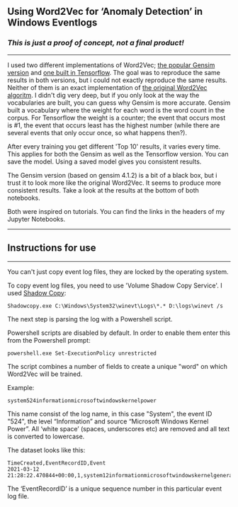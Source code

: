 ## Using Word2Vec for ‘Anomaly Detection’ in Windows Eventlogs
### _This is just a proof of concept, not a final product!_
---
I used two different implementations of Word2Vec; [the popular Gensim version](https://github.com/Grrtzm/word2vec/blob/main/windows_eventlog_anomaly_detection_with_gensim_word2vec.ipynb) and [one built in Tensorflow](https://github.com/Grrtzm/word2vec/blob/main/windows_eventlog_anomaly_detection_with_tensorflow_word2vec.ipynb).
The goal was to reproduce the same results in both versions, but i could not exactly reproduce the same results. Neither of them is an exact implementation of [the original Word2Vec algoritm](https://code.google.com/p/word2vec/).
I didn't dig very deep, but if you only look at the way the vocabularies are built, you can guess why Gensim is more accurate.
Gensim built a vocabulary where the weight for each word is the word count in the corpus. For Tensorflow the weight is a counter; the event that occurs most is #1, the event that occurs least has the highest number (while there are several events that only occur once, so what happens then?).

After every training you get different 'Top 10' results, it varies every time. This applies for both the Gensim as well as the Tensorflow version.
You can save the model. Using a saved model gives you consistent results.

The Gensim version (based on gensim 4.1.2) is a bit of a black box, but i trust it to look more like the original Word2Vec. It seems to produce more consistent results.
Take a look at the results at the bottom of both notebooks.

Both were inspired on tutorials. You can find the links in the headers of my Jupyter Notebooks.

-----
## Instructions for use
-----

You can't just copy event log files, they are locked by the operating system.

To copy event log files, you need to use 'Volume Shadow Copy Service'. I used [Shadow Copy](https://runtime.org/shadow-copy.htm):

```
Shadowcopy.exe C:\Windows\System32\winevt\Logs\*.* D:\logs\winevt /s
```

The next step is parsing the log with a Powershell script. 

Powershell scripts are disabled by default. In order to enable them enter this from the Powershell prompt:

```
powershell.exe Set-ExecutionPolicy unrestricted
```

The script combines a number of fields to create a unique "word" on which Word2Vec will be trained.

Example: 

```
system524informationmicrosoftwindowskernelpower 
```

This name consist of the log name, in this case "System", the event ID "524", the level “Information” and source “Microsoft Windows Kernel Power”. All ‘white space’ (spaces, underscores etc) are removed and all text is converted to lowercase.

The dataset looks like this:
```
TimeCreated,EventRecordID,Event
2021-03-12 21:28:22.470844+00:00,1,system12informationmicrosoftwindowskernelgeneral
```

The ‘EventRecordID’ is a unique sequence number in this particular event log file.

